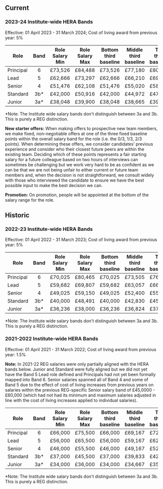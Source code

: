 ## Current
### 2023-24 Institute-wide HERA Bands
Effective: 01 April 2023 - 31 March 2024; Cost of living award from previous year: 5%

| Role      | Band | Role Salary Min | Role Salary Max | Bottom third baseline | Middle third baseline | Top third baseline |
|-----------|:----:|:---------------:|:---------------:|:---------------------:|:---------------------:|:------------------:|
| Principal | 6    | £73,526         | £84,488         | £73,526               | £77,180               | £80,834            |
| Lead      | 5    | £62,666         | £73,297         | £62,666               | £66,210               | £69,754            |
| Senior    | 4    | £51,476         | £62,108         | £51,476               | £55,020               | £58,564            |
| Standard  | 3b*  | £42,000         | £50,916         | £42,000               | £44,972               | £47,944            |
| Junior    | 3a*  | £38,048         | £39,900         | £38,048               | £38,665               | £39,283            |

*Note: The Institute wide salary bands don't distinguish between 3a and 3b. This is purely a REG distinction.

**New starter offers:** When making offers to prospective new team members, we make fixed, non-negotiable offers at one of the three fixed baseline points within the overall salary band for the role (i.e. the 0/3, 1/3, 2/3 points). When determining these offers, we consider candidates’ previous experience and consider who their closest future peers are within the existing team. Deciding which of these points represents a fair starting salary for a future colleague based on two hours of interviews can sometimes be challenging but we work very hard to be as confident as we can be that we are not being unfair to either current or future team members and, when the decision is not straightforward, we consult widely with those who interviewed the candidate to ensure we have the best possible input to make the best decision we can.

**Promotion:** On promotion, people will be appointed at the bottom of the salary range for the role.

## Historic
### 2022-23 Institute-wide HERA Bands
Effective: 01 April 2022 - 31 March 2023; Cost of living award from previous year: 5%

| Role      | Band | Role Salary Min | Role Salary Max | Bottom third baseline | Middle third baseline | Top third baseline |
|-----------|:----:|:---------------:|:---------------:|:---------------------:|:---------------------:|:------------------:|
| Principal | 6    | £70,025         | £80,465         | £70,025               | £73,505               | £76,985            |
| Lead      | 5    | £59,682         | £69,807         | £59,682               | £63,057               | £66,432            |
| Senior    | 4    | £49,025         | £59,150         | £49,025               | £52,400               | £55,775            |
| Standard  | 3b*  | £40,000         | £48,491         | £40,000               | £42,830               | £45,661            |
| Junior    | 3a*  | £36,236         | £38,000         | £36,236               | £36,824               | £37,412            |

*Note: The Institute wide salary bands don't distinguish between 3a and 3b. This is purely a REG distinction.

### 2021-2022 Institute-wide HERA Bands
Effective: 01 April 2021 - 31 March 2022; Cost of living award from previous year: 1.5%

**Note:** In 2021-22 REG salaries were only partially aligned with the HERA bands below.
Junior and Standard were fully aligned but we did not yet have the Band 5 Lead role defined and Principals had not yet been formally mapped into Band 6.
Senior salaries spanned all of Band 4 and some of Band 5 due to the effect of cost of living increases from previous years on salaries within the previous REG-specific Senior salary band of £45,0000 - £60,000 (which had not had its minimum and maximum salaries adjusted in line with the cost of living increases applied to individual salaries).

| Role      | Band | Role Salary Min | Role Salary Max | Bottom third baseline | Middle third baseline | Top third baseline |
|-----------|:----:|:---------------:|:---------------:|:---------------------:|:---------------------:|:------------------:|
| Principal | 6    | £66,000         | £75,500         | £66,000               | £69,167               | £72,333            |
| Lead      | 5    | £56,000         | £65,500         | £56,000               | £59,167               | £62,333            |
| Senior    | 4    | £46,000         | £55,500         | £46,000               | £49,167               | £52,333            |
| Standard  | 3b*  | £37,000         | £45,500         | £37,000               | £39,833               | £42,667            |
| Junior    | 3a*  | £34,000         | £36,000         | £34,000               | £34,667               | £35,333            |

*Note: The Institute wide salary bands don't distinguish between 3a and 3b. This is purely a REG distinction.
